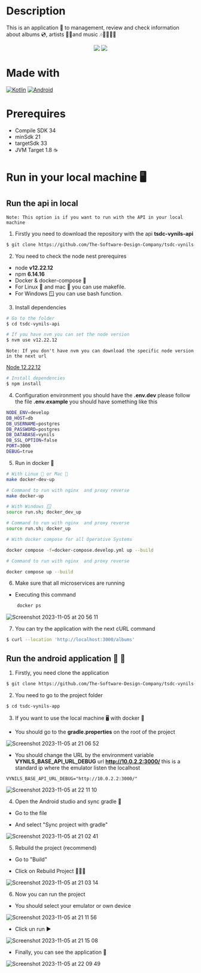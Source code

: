 # Description
This is an application 📱 to management, review and check information about albums 💿, artists 👩‍🎤and music 🎶🎸🥁🎹🎼

<p style="text-align:center">
    <img src="https://github.com/The-Software-Design-Company/tsdc-vynils-app/actions/workflows/pull-request-from-branch-to-master.yml/badge.svg" />
    <img src="https://github.com/The-Software-Design-Company/tsdc-vynils-app/actions/workflows/branches-action.yml/badge.svg" />
</p>

# Made with
[![Kotlin](https://img.shields.io/badge/kotlin-7f52ff?style=for-the-badge&logo=kotlin&logoColor=white&labelColor=000000)]()
[![Android](https://img.shields.io/badge/Android-3ddc84?style=for-the-badge&logo=android&logoColor=white&labelColor=000000)]()

# Prerequires
- Compile SDK 34
- minSdk 21
- targetSdk 33
- JVM Target 1.8 ☕️

# Run in your local machine 🖥️

## Run the api in local

`Note: This option is if you want to run with the API in your local machine`

1. Firstly you need to download the repository with the api **tsdc-vynils-api**

```sh
$ git clone https://github.com/The-Software-Design-Company/tsdc-vynils-api.git
```

2. You need to check the node nest prerequires

* node **v12.22.12** 
* npm **6.14.16**
* Docker & docker-compose 🐳
* For Linux 🐧 and mac 🍎 you can use makefile.
* For Windows 🪟 you can use bash function.

3. Install dependencies
```sh
# Go to the folder
$ cd tsdc-vynils-api

# If you have nvm you can set the node version
$ nvm use v12.22.12

```

`Note: If you don't have nvm you can download the specific node version in the next url`

[Node 12.22.12](https://nodejs.org/download/release/v12.22.12/)

```sh
# Install dependencies
$ npm install 
```

4. Configuration environment you should have the **.env.dev** please follow the file **.env.example** you should have something like this

```sh
NODE_ENV=develop
DB_HOST=db
DB_USERNAME=postgres
DB_PASSWORD=postgres
DB_DATABASE=vynils
DB_SSL_OPTION=false
PORT=3000
DEBUG=true
```

5. Run in docker 🐳

```bash
# With Linux 🐧 or Mac 🍎
make docker-dev-up

# Command to run with nginx  and proxy reverse 
make docker-up

# With Windows 🪟
source run.sh; docker_dev_up

# Command to run with nginx  and proxy reverse 
source run.sh; docker_up

# With docker compose for all Operative Systems

docker compose -f=docker-compose.develop.yml up --build

# Command to run with nginx  and proxy reverse

docker compose up --build
```

6. Make sure that all microservices are running

* Executing this command

```bash
    docker ps
```

![Screenshot 2023-11-05 at 20 56 11](https://github.com/The-Software-Design-Company/tsdc-vynils-app/assets/10298615/3b1731b0-f1ff-4b15-8c5b-663f79239f99)


7. You can try the application with the next cURL command

```sh
$ curl --location 'http://localhost:3000/albums'
```
## Run the android application 🤖 📱

1. Firstly, you need clone the application
```sh
$ git clone https://github.com/The-Software-Design-Company/tsdc-vynils-app.git
```

2. You need to go to the project folder

```sh
$ cd tsdc-vynils-app
```

3. If you want to use the local machine 🖥️ with docker 🐳

* You should go to the **gradle.properties** on the root of the project

![Screenshot 2023-11-05 at 21 06 52](https://github.com/The-Software-Design-Company/tsdc-vynils-app/assets/10298615/949c1464-cbd8-4de3-ac12-3d178ad28054)


* You should change the URL by the environment variable **VYNILS_BASE_API_URL_DEBUG** url **http://10.0.2.2:3000/** this is a standard ip where the emulator listen the localhost

```properties
VYNILS_BASE_API_URL_DEBUG="http://10.0.2.2:3000/"
```
![Screenshot 2023-11-05 at 22 11 10](https://github.com/The-Software-Design-Company/tsdc-vynils-app/assets/10298615/3f63ea9c-e218-45d1-9c9b-b13eaaec2748)

4. Open the Android studio and sync gradle 🐘

* Go to the file

* And select "Sync project with gradle"

![Screenshot 2023-11-05 at 21 02 41](https://github.com/The-Software-Design-Company/tsdc-vynils-app/assets/10298615/c2483726-2b9c-4994-a109-33e5a97865a9)


5. Rebuild the project (recommend)

* Go to "Build"

* Click on Rebuild Project 👷🏻‍♀️

![Screenshot 2023-11-05 at 21 03 14](https://github.com/The-Software-Design-Company/tsdc-vynils-app/assets/10298615/7d8692f8-dfe5-417e-9995-ab9f99b9d693)


6. Now you can run the project

* You should select your emulator or own device

![Screenshot 2023-11-05 at 21 11 56](https://github.com/The-Software-Design-Company/tsdc-vynils-app/assets/10298615/dfe8d904-3e91-4c00-ae30-aca0ee152d07)

* Click un run ▶️

![Screenshot 2023-11-05 at 21 15 08](https://github.com/The-Software-Design-Company/tsdc-vynils-app/assets/10298615/5df61247-0bd2-470b-9119-e27a268fe2ee)


* Finally, you can see the application 📱

![Screenshot 2023-11-05 at 22 09 49](https://github.com/The-Software-Design-Company/tsdc-vynils-app/assets/10298615/64a813ff-56c9-4221-9d21-378e1be60465)









